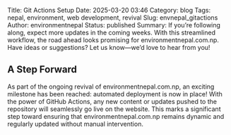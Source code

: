 Title: Git Actions Setup
Date: 2025-03-20 03:46
Category: blog
Tags: nepal, environment, web development, revival
Slug: envnepal_gitactions
Author: environmentnepal
Status: published
Summary: If you’re following along, expect more updates in the coming weeks. With this streamlined workflow, the road ahead looks promising for environmentnepal.com.np. Have ideas or suggestions? Let us know—we’d love to hear from you!

## A Step Forward

As part of the ongoing revival of environmentnepal.com.np, an exciting milestone has been reached: automated deployment is now in place! With the power of GitHub Actions, any new content or updates pushed to the repository will seamlessly go live on the website. This marks a significant step toward ensuring that environmentnepal.com.np remains dynamic and regularly updated without manual intervention.



